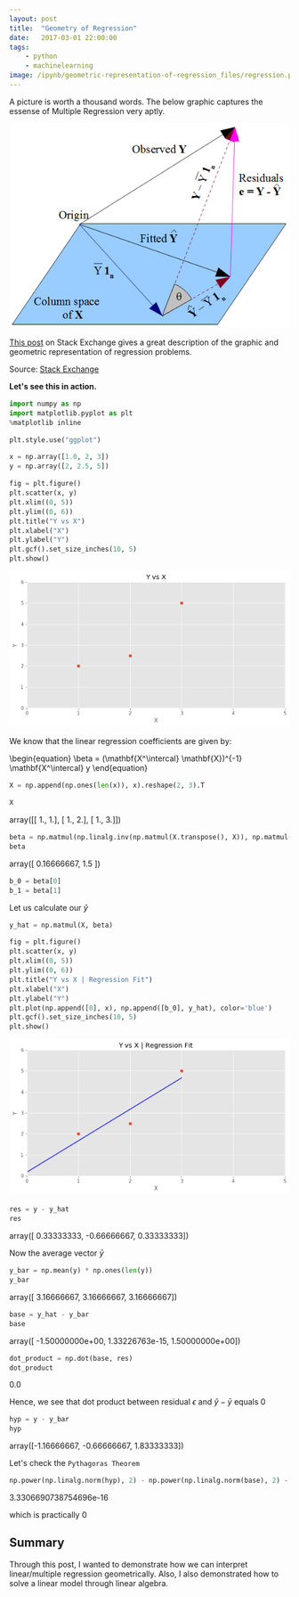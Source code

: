 ```yaml
---
layout: post
title:  "Geometry of Regression"
date:   2017-03-01 22:00:00
tags:
    - python
    - machinelearning
image: /ipynb/geometric-representation-of-regression_files/regression.png
---
```


A picture is worth a thousand words. The below graphic captures the essense of Multiple Regression very aptly.

![Regression Picture](/ipynb/geometric-representation-of-regression_files/regression.png)

[This post](http://stats.stackexchange.com/questions/123651/geometric-interpretation-of-multiple-correlation-coefficient-r-and-coefficient) on Stack Exchange gives a great description of the graphic and geometric representation of regression problems.

Source: [Stack Exchange](http://stats.stackexchange.com/questions/123651/geometric-interpretation-of-multiple-correlation-coefficient-r-and-coefficient)

**Let's see this in action.**


```python
import numpy as np
import matplotlib.pyplot as plt
%matplotlib inline
```


```python
plt.style.use("ggplot")
```


```python
x = np.array([1.0, 2, 3])
y = np.array([2, 2.5, 5])
```


```python
fig = plt.figure()
plt.scatter(x, y)
plt.xlim((0, 5))
plt.ylim((0, 6))
plt.title("Y vs X")
plt.xlabel("X")
plt.ylabel("Y")
plt.gcf().set_size_inches(10, 5)
plt.show()
```

![png](/ipynb/geometric-representation-of-regression_files/geometric-representation-of-regression_9_0.png)


We know that the linear regression coefficients are given by:

\begin{equation}
\beta = (\mathbf{X^\intercal} \mathbf{X})^{-1} \mathbf{X^\intercal} y
\end{equation}


```python
X = np.append(np.ones(len(x)), x).reshape(2, 3).T
```


```python
X
```

array([[ 1.,  1.],
       [ 1.,  2.],
       [ 1.,  3.]])

```python
beta = np.matmul(np.linalg.inv(np.matmul(X.transpose(), X)), np.matmul(X.transpose(), y).T)
beta
```

array([ 0.16666667,  1.5       ])

```python
b_0 = beta[0]
b_1 = beta[1]
```

Let us calculate our $\hat y$


```python
y_hat = np.matmul(X, beta)
```


```python
fig = plt.figure()
plt.scatter(x, y)
plt.xlim((0, 5))
plt.ylim((0, 6))
plt.title("Y vs X | Regression Fit")
plt.xlabel("X")
plt.ylabel("Y")
plt.plot(np.append([0], x), np.append([b_0], y_hat), color='blue')
plt.gcf().set_size_inches(10, 5)
plt.show()
```

![png](/ipynb/geometric-representation-of-regression_files/geometric-representation-of-regression_17_0.png)


```python
res = y - y_hat
res
```
array([ 0.33333333, -0.66666667,  0.33333333])

Now the average vector $\bar y$


```python
y_bar = np.mean(y) * np.ones(len(y))
y_bar
```

array([ 3.16666667,  3.16666667,  3.16666667])

```python
base = y_hat - y_bar
base
```

array([ -1.50000000e+00,   1.33226763e-15,   1.50000000e+00])

```python
dot_product = np.dot(base, res)
dot_product
```

0.0

Hence, we see that dot product between residual $\epsilon$ and $\hat y - \bar y$ equals $0$

```python
hyp = y - y_bar
hyp
```

array([-1.16666667, -0.66666667,  1.83333333])

Let's check the `Pythagoras Theorem`


```python
np.power(np.linalg.norm(hyp), 2) - np.power(np.linalg.norm(base), 2) - np.power(np.linalg.norm(res), 2)
```

3.3306690738754696e-16

which is practically $0$

## Summary

Through this post, I wanted to demonstrate how we can interpret linear/multiple regression geometrically. Also, I also demonstrated how to solve a linear model through linear algebra.
